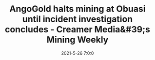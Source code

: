 ---
"title": "AngoGold halts mining at Obuasi until incident investigation concludes - Creamer Media&amp;#39;s Mining Weekly"
"date": "2021-5-26 7:0:0"
"feed_name": "GOOGLENEWSMINING"
"feed_website": "https://news.google.com/search?q=mining%2Bincident&hl=en-US&gl=US&ceid=US:en"
"feed_rss": "https://news.google.com/rss/search?q=mining%2Bincident&hl=en-US&gl=US&ceid=US:en"
"link": "https://m.miningweekly.com/article/angogold-halts-mining-at-obuasi-until-incident-investigation-concludes-2021-05-26"
"file": "_posts/2021-1-1-399b268350c55c459b6217c6e0dc83bbde8149d4.md"
"accident": "1"
"drilling": "0"
---